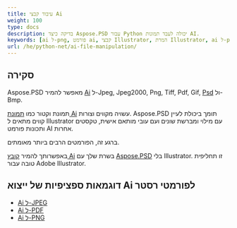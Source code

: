 ```yaml
---
title: עיבוד קבצי Ai
weight: 100
type: docs
description: בדיקה כיצד Aspose.PSD עבור Python יכולה לעבד תמונות AI.
keywords: [ai ל-png, פורמט ai, קבצי Illustrator, המרת Illustrator, ai ל-pdf, ai ל-jpeg, ai ל-tiff, ai ל-psd, API של psd, פייתון, דוגמא בקוד]
url: /he/python-net/ai-file-manipulation/
---
```


## **סקירה**
Aspose.PSD מאפשר להמיר [Ai](/psd/he/net/ai-adobe-illustrator-format/) ל-Jpeg, Jpeg2000, Png, Tiff, Pdf, Gif, [Psd](https://reference.aspose.com/psd/python-net/aspose.psd.fileformats.psd/psdimage) ול-Bmp.

תמונת וקטור כמו [תמונת Ai](https://reference.aspose.com/psd/python-net/aspose.psd.fileformats.ai/aiimage) עשויה מקווים וצורות. Aspose.PSD תומך ביכולת לעיין קווים מתאים ל Illustrator עם מילוי ומברשת שונים ועם עובי מותאם אישית, טקסטים ותכונות פורמט AI אחרות.

ברגע זה, הפורמטים הרבים ביותר מאומתים.

באפשרותך להמיר [קובץ Ai](/psd/he/net/ai-adobe-illustrator-format/) בשרת שלך עם [Aspose.PSD](https://products.aspose.com/psd/python-net) בלי Illustrator. זו תחליפית טובה עבור Adobe Illustrator.

## **דוגמאות ספציפיות של ייצוא Ai לפורמטי רסטר**
- [Ai ל-JPEG](/psd/he/python-net/convert/ai-to-jpg/)
- [Ai ל-PDF](/psd/he/python-net/convert/ai-to-pdf/)
- [Ai ל-PNG](/psd/he/python-net/convert/ai-to-png/)
